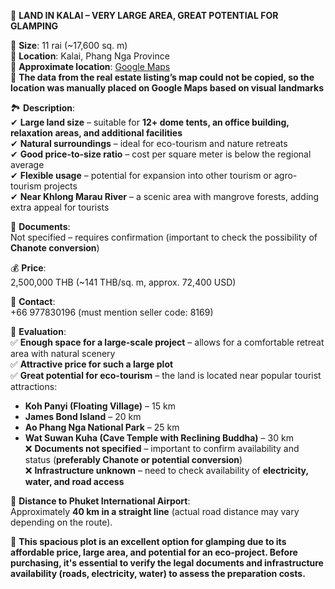 📍 **LAND IN KALAI – VERY LARGE AREA, GREAT POTENTIAL FOR GLAMPING**

📏 **Size**: 11 rai (~17,600 sq. m)  
📍 **Location**: Kalai, Phang Nga Province  
📍 **Approximate location**: [Google Maps](https://www.google.com.ua/maps/place/8%C2%B018'48.3%22N+98%C2%B023'54.5%22E/@8.312652,98.3972569,17z/data=!4m13!1m8!3m7!1s0x3050507eb9b83f09:0x40223bc2c382250!2zS2hvayBLbG9pLCBUYWt1YSBUaHVuZyBEaXN0cmljdCwg0J_RhdCw0L3Qs9C90LPQsCA4MjE0MCwg0KLQsNC40LvQsNC90LQ!3b1!8m2!3d8.2551276!4d98.3197946!16s%2Fg%2F1tft0_dh!3m3!8m2!3d8.313427!4d98.39848?hl=ru&entry=ttu&g_ep=EgoyMDI1MDIxMi4wIKXMDSoASAFQAw%3D%3D)  
📍 **The data from the real estate listing’s map could not be copied, so the location was manually placed on Google Maps based on visual landmarks**  

🏞️ **Description**:  
✔ **Large land size** – suitable for **12+ dome tents, an office building, relaxation areas, and additional facilities**  
✔ **Natural surroundings** – ideal for eco-tourism and nature retreats  
✔ **Good price-to-size ratio** – cost per square meter is below the regional average  
✔ **Flexible usage** – potential for expansion into other tourism or agro-tourism projects  
✔ **Near Khlong Marau River** – a scenic area with mangrove forests, adding extra appeal for tourists  

📄 **Documents**:  
Not specified – requires confirmation (important to check the possibility of **Chanote conversion**)  

💰 **Price**:  
2,500,000 THB (~141 THB/sq. m, approx. 72,400 USD)  

📱 **Contact**:  
+66 977830196 (must mention seller code: 8169)  

💬 **Evaluation**:  
✅ **Enough space for a large-scale project** – allows for a comfortable retreat area with natural scenery  
✅ **Attractive price for such a large plot**  
✅ **Great potential for eco-tourism** – the land is located near popular tourist attractions:  
   - **Koh Panyi (Floating Village)** – 15 km  
   - **James Bond Island** – 20 km  
   - **Ao Phang Nga National Park** – 25 km  
   - **Wat Suwan Kuha (Cave Temple with Reclining Buddha)** – 30 km  
❌ **Documents not specified** – important to confirm availability and status (**preferably Chanote or potential conversion**)  
❌ **Infrastructure unknown** – need to check availability of **electricity, water, and road access**  

📍 **Distance to Phuket International Airport**:  
Approximately **40 km in a straight line** (actual road distance may vary depending on the route).  

🎯 **This spacious plot is an excellent option for glamping due to its affordable price, large area, and potential for an eco-project. Before purchasing, it's essential to verify the legal documents and infrastructure availability (roads, electricity, water) to assess the preparation costs.**